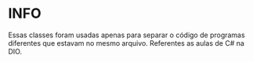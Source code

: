 # INFO
Essas classes foram usadas apenas para separar o código de programas diferentes que estavam no mesmo arquivo.
Referentes as aulas de C# na DIO.
